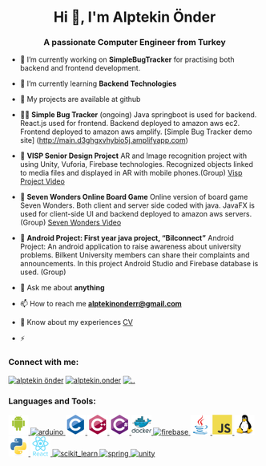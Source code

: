 <h1 align="center">Hi 👋, I'm Alptekin Önder</h1>
<h3 align="center">A passionate Computer Engineer from Turkey</h3>

- 🔭 I’m currently working on **SimpleBugTracker** for practising both backend and frontend development.

- 🌱 I’m currently learning **Backend Technologies**

- 📝 My projects are available at github

- 👨‍💻 **Simple Bug Tracker** (ongoing)
Java springboot is used for backend. React.js used for frontend. Backend deployed to amazon aws ec2. Frontend deployed to amazon aws amplify. [Simple Bug Tracker demo site] (http://main.d3ghgxvhybio5j.amplifyapp.com)

- 🤝 **VISP Senior Design Project** AR and Image recognition project with using Unity, Vuforia, Firebase technologies. Recognized objects linked to media files and displayed in AR with mobile phones.(Group) [Visp Project Video](https://www.youtube.com/watch?v=cmi2AOZ9f8U)

- 🤝 **Seven Wonders Online Board Game** Online version of board game Seven Wonders. Both client and server side coded with java. JavaFX is used for client-side UI and backend deployed to amazon aws servers. (Group) [Seven Wonders Video](https://www.youtube.com/watch?v=LeRUCMTKMqE)

- 🤝 **Android Project: First year java project, “Bilconnect”** Android Project: An android application to raise awareness about university problems. Bilkent University members can share their complaints and announcements. In this project Android Studio and Firebase database is used. (Group) 

- 💬 Ask me about **anything**

- 📫 How to reach me **alptekinonderr@gmail.com**

- 📄 Know about my experiences [CV](https://github.com/alptekinonder/alptekinonder/blob/main/AlptekinOnder.pdf)

- ⚡

<h3 align="left">Connect with me:</h3>
<p align="left">
<a href="https://linkedin.com/in/alptekin önder" target="blank"><img align="center" src="https://raw.githubusercontent.com/rahuldkjain/github-profile-readme-generator/master/src/images/icons/Social/linked-in-alt.svg" alt="alptekin önder" height="30" width="40" /></a>
<a href="https://instagram.com/alptekin.onder" target="blank"><img align="center" src="https://raw.githubusercontent.com/rahuldkjain/github-profile-readme-generator/master/src/images/icons/Social/instagram.svg" alt="alptekin.onder" height="30" width="40" /></a>
<a href="https://www.hackerrank.com/.." target="blank"><img align="center" src="https://raw.githubusercontent.com/rahuldkjain/github-profile-readme-generator/master/src/images/icons/Social/hackerrank.svg" alt=".." height="30" width="40" /></a>
</p>

<h3 align="left">Languages and Tools:</h3>
<p align="left"> <a href="https://developer.android.com" target="_blank"> <img src="https://raw.githubusercontent.com/devicons/devicon/master/icons/android/android-original-wordmark.svg" alt="android" width="40" height="40"/> </a> <a href="https://www.arduino.cc/" target="_blank"> <img src="https://cdn.worldvectorlogo.com/logos/arduino-1.svg" alt="arduino" width="40" height="40"/> </a> <a href="https://www.cprogramming.com/" target="_blank"> <img src="https://raw.githubusercontent.com/devicons/devicon/master/icons/c/c-original.svg" alt="c" width="40" height="40"/> </a> <a href="https://www.w3schools.com/cpp/" target="_blank"> <img src="https://raw.githubusercontent.com/devicons/devicon/master/icons/cplusplus/cplusplus-original.svg" alt="cplusplus" width="40" height="40"/> </a> <a href="https://www.w3schools.com/cs/" target="_blank"> <img src="https://raw.githubusercontent.com/devicons/devicon/master/icons/csharp/csharp-original.svg" alt="csharp" width="40" height="40"/> </a> <a href="https://www.docker.com/" target="_blank"> <img src="https://raw.githubusercontent.com/devicons/devicon/master/icons/docker/docker-original-wordmark.svg" alt="docker" width="40" height="40"/> </a> <a href="https://firebase.google.com/" target="_blank"> <img src="https://www.vectorlogo.zone/logos/firebase/firebase-icon.svg" alt="firebase" width="40" height="40"/> </a> <a href="https://www.java.com" target="_blank"> <img src="https://raw.githubusercontent.com/devicons/devicon/master/icons/java/java-original.svg" alt="java" width="40" height="40"/> </a> <a href="https://developer.mozilla.org/en-US/docs/Web/JavaScript" target="_blank"> <img src="https://raw.githubusercontent.com/devicons/devicon/master/icons/javascript/javascript-original.svg" alt="javascript" width="40" height="40"/> </a> <a href="https://www.linux.org/" target="_blank"> <img src="https://raw.githubusercontent.com/devicons/devicon/master/icons/linux/linux-original.svg" alt="linux" width="40" height="40"/> </a> <a href="https://www.python.org" target="_blank"> <img src="https://raw.githubusercontent.com/devicons/devicon/master/icons/python/python-original.svg" alt="python" width="40" height="40"/> </a> <a href="https://reactjs.org/" target="_blank"> <img src="https://raw.githubusercontent.com/devicons/devicon/master/icons/react/react-original-wordmark.svg" alt="react" width="40" height="40"/> </a> <a href="https://scikit-learn.org/" target="_blank"> <img src="https://upload.wikimedia.org/wikipedia/commons/0/05/Scikit_learn_logo_small.svg" alt="scikit_learn" width="40" height="40"/> </a> <a href="https://spring.io/" target="_blank"> <img src="https://www.vectorlogo.zone/logos/springio/springio-icon.svg" alt="spring" width="40" height="40"/> </a> <a href="https://unity.com/" target="_blank"> <img src="https://www.vectorlogo.zone/logos/unity3d/unity3d-icon.svg" alt="unity" width="40" height="40"/> </a> </p>

